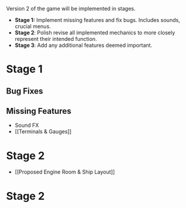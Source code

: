 Version 2 of the game will be implemented in stages.
- **Stage 1:** Implement missing features and fix bugs. Includes sounds, crucial menus.
- **Stage 2**: Polish revise all implemented mechanics to more closely represent their intended function.
- **Stage 3**: Add any additional features deemed important.

# Stage 1
## Bug Fixes
## Missing Features
- Sound FX
- [[Terminals & Gauges]]
# Stage 2

- [[Proposed Engine Room & Ship Layout]]

# Stage 2